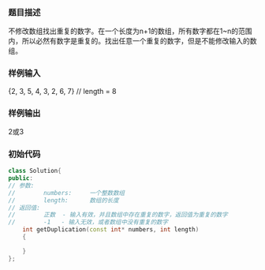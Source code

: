 ### 题目描述

不修改数组找出重复的数字。在一个长度为n+1的数组，所有数字都在1~n的范围内，所以必然有数字是重复的。找出任意一个重复的数字，但是不能修改输入的数组。

### 样例输入

{2, 3, 5, 4, 3, 2, 6, 7} // length = 8

### 样例输出

2或3

### 初始代码

```cpp
class Solution{
public:
// 参数:
//        numbers:     一个整数数组
//        length:      数组的长度
// 返回值:             
//        正数  - 输入有效，并且数组中存在重复的数字，返回值为重复的数字
//        -1   - 输入无效，或者数组中没有重复的数字
    int getDuplication(const int* numbers, int length)
    {

    }
};
```

